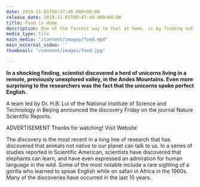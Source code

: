 ```yaml
---
date: 2019-11-01T00:47:40.000+00:00
release_date: 2019-11-01T00:47:40.000+00:00
title: Food is Home
description: One of the fastest way to feel at home, is by finding out where to eat.
media_type: file
main_media: "/content/images/food.mp4"
main_external_video: ''
thumbnail: "/content/images/food.jpg"

---
```

**In a shocking finding, scientist discovered a herd of unicorns living in a remote, previously unexplored valley, in the Andes Mountains. Even more surprising to the researchers was the fact that the unicorns spoke perfect English.**  
  
A team led by Dr. H.B. Lui of the National Institute of Science and Technology in Beijing announced the discovery Friday on the journal Nature Scientific Reports.  
  
ADVERTISEMENT Thanks for watching! Visit Website  
  
The discovery is the most recent in a long line of research that has discovered that animals not native to our planet can talk to us. In a series of studies reported in Scientific American, scientists have discovered that elephants can learn, and have even expressed an admiration for human language in the wild. Some of the most notable include a rare sighting of a gorilla who learned to speak English while on safari in Africa in the 1960s. Many of the discoveries have occurred in the last 10 years.